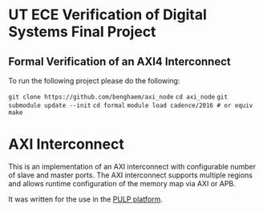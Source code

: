 # UT ECE Verification of Digital Systems Final Project
## Formal Verification of an AXI4 Interconnect

To run the following project please do the following:

`git clone https://github.com/benghaem/axi_node`
`cd axi_node`
`git submodule update --init`
`cd formal`
`module load cadence/2016 # or equiv`
`make`

# AXI Interconnect

This is an implementation of an AXI interconnect with configurable number of
slave and master ports. The AXI interconnect supports multiple regions and
allows runtime configuration of the memory map via AXI or APB.

It was written for the use in the [PULP platform](http://pulp.ethz.ch/).

